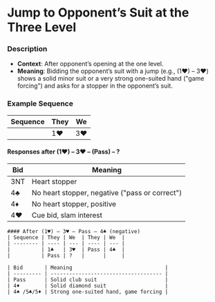 # Jump to Opponent’s Suit at the Three Level

### Description

- **Context**: After opponent’s opening at the one level.
- **Meaning**: Bidding the opponent’s suit with a jump (e.g., (1♥) – 3♥) shows a solid minor suit or a very strong one-suited hand ("game forcing") and asks for a stopper in the opponent’s suit.

### Example Sequence

| Sequence | They | We  |
| -------- | ---- | --- |
|          | 1♥   | 3♥  |

#### Responses after (1♥) – 3♥ – (Pass) – ?
| Bid | Meaning                                        |
| --- | ---------------------------------------------- |
| 3NT | Heart stopper                                  |
| 4♣  | No heart stopper, negative ("pass or correct") |
| 4♦  | No heart stopper, positive                     |
| 4♥  | Cue bid, slam interest                         |

    #### After (1♥) – 3♥ – Pass – 4♣ (negative)
    | Sequence | They | We  | They | We  |
    | -------- | ---- | --- | ---- | --- |
    |          | 1♣   | 3♥  | Pass | 4♣  |
    |          | Pass | ?   |      |     |

    | Bid       | Meaning                              |
    | --------- | ------------------------------------ |
    | Pass      | Solid club suit                      |
    | 4♦        | Solid diamond suit                   |
    | 4♠ /5♣/5♦ | Strong one-suited hand, game forcing |